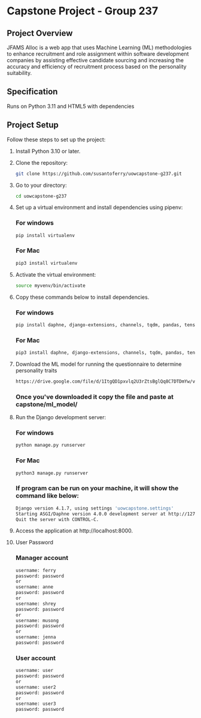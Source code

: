 # Capstone Project - Group 237

## Project Overview

JFAMS Alloc is a web app that uses Machine Learning (ML) methodologies to enhance recruitment and role assignment within software development companies by assisting effective candidate sourcing and increasing the accuracy and efficiency of recruitment process based on the personality suitability.

## Specification
Runs on Python 3.11 and HTML5 with dependencies

## Project Setup

Follow these steps to set up the project:

1. Install Python 3.10 or later.

2. Clone the repository:

   ```bash
   git clone https://github.com/susantoferry/uowcapstone-g237.git
   
3. Go to your directory:
   
   ```bash
   cd uowcapstone-g237
   
4. Set up a virtual environment and install dependencies using pipenv:
   
    ### For windows
    ```bash
    pip install virtualenv
    ```

    ### For Mac
    ```bash
    pip3 install virtualenv
    ```   
   
5. Activate the virtual environment:
   
    ```bash
    source myvenv/bin/activate
    ```

6. Copy these commands below to install dependencies.

    ### For windows
    ```bash
    pip install daphne, django-extensions, channels, tqdm, pandas, tensorflow, transformers
    ```

    ### For Mac
    ```bash
    pip3 install daphne, django-extensions, channels, tqdm, pandas, tensorflow, transformers
    ```

7. Download the ML model for running the questionnaire to determine personality traits

    ```bash
    https://drive.google.com/file/d/1ItgQD1pxvlq2U3rZtsBglQq8C7DTDmYw/view?usp=drive_link
    ```

    ### Once you've downloaded it copy the file and paste at capstone/ml_model/
    

8. Run the Django development server:

   ### For windows
    ```bash
    python manage.py runserver
    ```

    ### For Mac
    ```bash
    python3 manage.py runserver
    ```    


    ### If program can be run on your machine, it will show the command like below:
    ```bash
    Django version 4.1.7, using settings 'uowcapstone.settings'
    Starting ASGI/Daphne version 4.0.0 development server at http://127.0.0.1:8000/
    Quit the server with CONTROL-C.
    ```


9. Access the application at http://localhost:8000.

10. User Password

    ### Manager account
    ```bash
    username: ferry
    password: password
    or
    username: anne
    password: password
    or
    username: shrey
    password: password
    or
    username: musong
    password: password
    or
    username: jenna
    password: password
    ```
    

    ### User account
    ```bash
    username: user
    password: password
    or
    username: user2
    password: password
    or
    username: user3
    password: password
    ```
    


   
   
   
